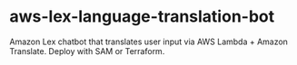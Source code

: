# aws-lex-language-translation-bot
Amazon Lex chatbot that translates user input via AWS Lambda + Amazon Translate. Deploy with SAM or Terraform.
